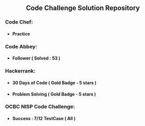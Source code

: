 <h2 align="center">Code Challenge Solution Repository</h2>

<h3>Code Chef:</h3>
<ul>
<li>
	<h4>Practice</h4>
</li>
</ul>
<h3>Code Abbey:</h3>
<ul>
<li>
	<h4>Follower ( Solved : 53 )</h4>
</li>
</ul>
<h3>Hackerrank:</h3>
<ul>
	<li>
		<h4>30 Days of Code ( Gold Badge - 5 stars )</h4>
	</li>
	<li>
		<h4>Problem Solving ( Gold Badge - 5 stars )</h4>
	</li>
</ul>
<h3>OCBC NISP Code Challenge:</h3>
<ul>
	<li>
		<h4>Success : 7/12 TestCase ( All )</h4>
	</li>
</ul>





